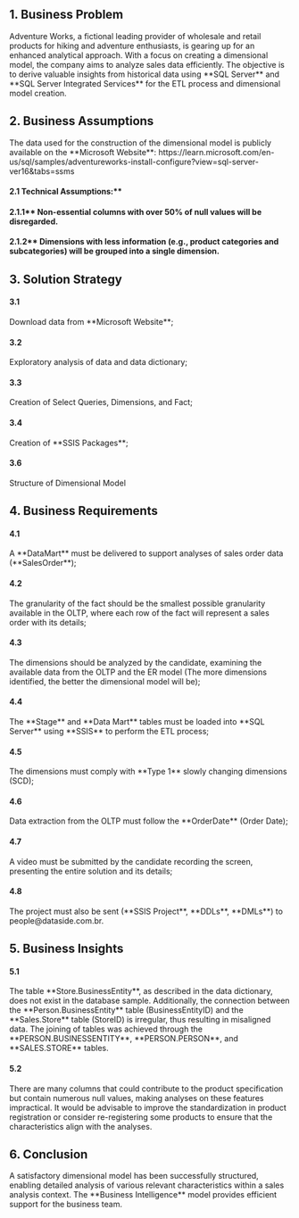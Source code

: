 <h2>1. Business Problem</h2>
Adventure Works, a fictional leading provider of wholesale and retail products for hiking and adventure enthusiasts, is gearing up for an enhanced analytical approach. With a focus on creating a dimensional model, the company aims to analyze sales data efficiently. The objective is to derive valuable insights from historical data using **SQL Server** and **SQL Server Integrated Services** for the ETL process and dimensional model creation.

<h2>2. Business Assumptions</h2>
The data used for the construction of the dimensional model is publicly available on the **Microsoft Website**:
https://learn.microsoft.com/en-us/sql/samples/adventureworks-install-configure?view=sql-server-ver16&tabs=ssms

<h4>2.1 Technical Assumptions:**
<h4>2.1.1** Non-essential columns with over 50% of null values will be disregarded.
<h4>2.1.2** Dimensions with less information (e.g., product categories and subcategories) will be grouped into a single dimension.

<h2>3. Solution Strategy</h2>
<h4>3.1</h4> Download data from **Microsoft Website**;
<h4>3.2</h4> Exploratory analysis of data and data dictionary;
<h4>3.3</h4> Creation of Select Queries, Dimensions, and Fact;
<h4>3.4</h4> Creation of **SSIS Packages**;
<h4>3.6</h4> Structure of Dimensional Model

<h2>4. Business Requirements</h2>
<h4>4.1</h4> A **DataMart** must be delivered to support analyses of sales order data (**SalesOrder**);
<h4>4.2</h4> The granularity of the fact should be the smallest possible granularity available in the OLTP, where each row of the fact will represent a sales order with its details;
<h4>4.3</h4> The dimensions should be analyzed by the candidate, examining the available data from the OLTP and the ER model (The more dimensions identified, the better the dimensional model will be);
<h4>4.4</h4> The **Stage** and **Data Mart** tables must be loaded into **SQL Server** using **SSIS** to perform the ETL process;
<h4>4.5</h4> The dimensions must comply with **Type 1** slowly changing dimensions (SCD);
<h4>4.6</h4> Data extraction from the OLTP must follow the **OrderDate** (Order Date);
<h4>4.7</h4> A video must be submitted by the candidate recording the screen, presenting the entire solution and its details;
<h4>4.8</h4> The project must also be sent (**SSIS Project**, **DDLs**, **DMLs**) to people@dataside.com.br.

<h2>5. Business Insights</h2>
<h4>5.1</h4> The table **Store.BusinessEntity**, as described in the data dictionary, does not exist in the database sample. Additionally, the connection between the **Person.BusinessEntity** table (BusinessEntityID) and the **Sales.Store** table (StoreID) is irregular, thus resulting in misaligned data. The joining of tables was achieved through the **PERSON.BUSINESSENTITY**, **PERSON.PERSON**, and **SALES.STORE** tables.
<h4>5.2</h4> There are many columns that could contribute to the product specification but contain numerous null values, making analyses on these features impractical. It would be advisable to improve the standardization in product registration or consider re-registering some products to ensure that the characteristics align with the analyses.

<h2>6. Conclusion</h2>
A satisfactory dimensional model has been successfully structured, enabling detailed analysis of various relevant characteristics within a sales analysis context. The **Business Intelligence** model provides efficient support for the business team.
